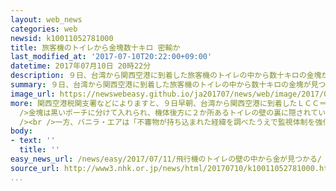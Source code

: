 ```yaml
---
layout: web_news
categories: web
newsid: k10011052781000
title: 旅客機のトイレから金塊数十キロ 密輸か
last_modified_at: '2017-07-10T20:22:00+09:00'
datetime: 2017年07月10日 20時22分
description: ９日、台湾から関西空港に到着した旅客機のトイレの中から数十キロの金塊が見つかり、税関は密輸目的で機内に持ち込まれた可能性があると見て調べています。
summary: ９日、台湾から関西空港に到着した旅客機のトイレの中から数十キロの金塊が見つかり、税関は密輸目的で機内に持ち込まれた可能性があると見て調べています。
image_url: https://newswebeasy.github.io/ja201707/news/web/image/2017/07/11/k10011052781000.jpg
more: 関西空港税関支署などによりますと、９日早朝、台湾から関西空港に到着したＬＣＣ＝格安航空会社のバニラ・エアの機内にあるトイレで数十キロの金塊が見つかりました。<br
  />金塊は黒いポーチに分けて入れられ、機体後方に２か所あるトイレの壁の裏に隠されていました。<br /><br />何者かが壁のパネルを外して隠したと見られますが、乗務員が壁に不自然な隙間があるのに気付いて発覚したということで、税関は密輸目的で機内に持ち込まれた可能性があると見て調べています。<br
  /><br />一方、バニラ・エアは「不審物が持ち込まれた経緯を調べたうえで監視体制を強化していきたい」としています<br /><br />金塊をめぐっては、消費税の支払いを免れたうえで売却しようと密輸事件が相次いでいて、関西空港でもことし４月に合わせて１００キロの金塊を密輸しようとしたとしてマレーシア人１０人が摘発されています。
body:
- text: ''
  title: ''
easy_news_url: /news/easy/2017/07/11/飛行機のトイレの壁の中から金が見つかる/
source_url: http://www3.nhk.or.jp/news/html/20170710/k10011052781000.html
...
```

